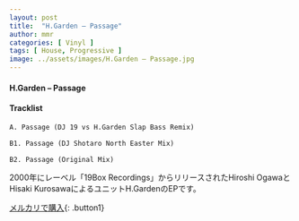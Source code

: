 ```yaml
---
layout: post
title:  "H.Garden – Passage"
author: mmr
categories: [ Vinyl ]
tags: [ House, Progressive ]
image: ../assets/images/H.Garden – Passage.jpg
---
```


#### H.Garden – Passage

#### Tracklist
```md
A. Passage (DJ 19 vs H.Garden Slap Bass Remix)

B1. Passage (DJ Shotaro North Easter Mix)

B2. Passage (Original Mix)
```

2000年にレーベル「19Box Recordings」からリリースされたHiroshi OgawaとHisaki KurosawaによるユニットH.GardenのEPです。

[メルカリで購入](https://jp.mercari.com/item/m99468643038){: .button1}

